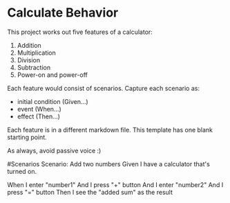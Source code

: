 # Calculate Behavior

This project works out five features of a calculator:

1. Addition
1. Multiplication
1. Division
1. Subtraction
1. Power-on and power-off

Each feature would consist of scenarios.
Capture each scenario as:

- initial condition (Given...)
- event (When...)
- effect (Then...)

Each feature is in a different markdown file.
This template has one blank starting point.

As always, avoid passive voice :)

#Scenarios
Scenario: Add two numbers
Given I have a calculator that's turned on.

 When I enter "number1"
And I press "+" button
And I enter "number2"
And I press "=" button
Then I see the "added sum" as the result
